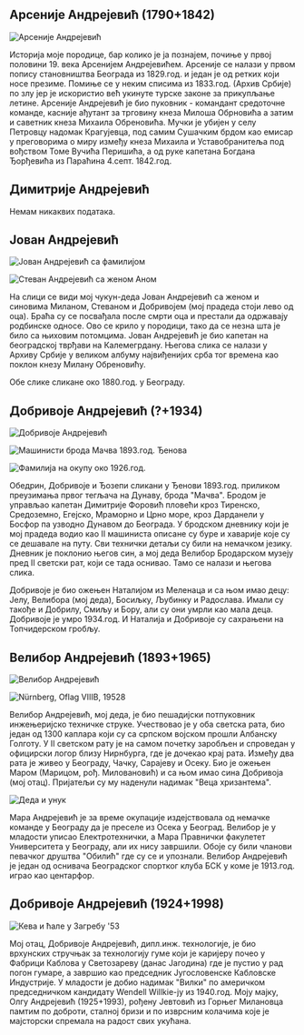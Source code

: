 ## Арсеније Андрејевић (1790+1842)
![Арсеније Андрејевић](https://storage.googleapis.com/andsnews.appspot.com/entry/istorijat_9.jpg "Арсеније Андрејевић, уље, рад Уроша Кнежевића, Народни музеј Београд")

Историја моје породице, бар колико је ја познајем, почиње у првој половини 19. века Арсенијем Андрејевићем. Арсеније се налази у првом попису становништва Београда из 1829.год. и један је од ретких који носе презиме. Помиње се у неким списима из 1833.год. (Архив Србије) по злу јер је искористио већ укинуте турске законе за прикупљање летине. Арсеније Андрејевић је био пуковник - командант средоточне команде, касније ађутант за трговину кнеза Милоша Обрновића а затим и саветник кнеза Михаила Обреновића. Мучки је убијен у селу Петровцу надомак Крагујевца, под самим Сушачким брдом као емисар у преговорима о миру између кнеза Михаила и Уставобранитеља под вођством Томе Вучића Перишића, а од руке капетана Богдана Ђорђевића из Параћина 4.септ. 1842.год.

## Димитрије Андрејевић

Немам никаквих података.

## Јован Андрејевић

![Јован Андрејевић са фамилијом](https://storage.googleapis.com/andsnews.appspot.com/entry/istorijat_0.jpg "Јован Андрејевић са фамилијом")

![Стеван Андрејевић са женом Аном](https://storage.googleapis.com/andsnews.appspot.com/entry/istorijat_1.jpg "Стеван Андрејевић са женом Аном")

На слици се види мој чукун-деда Јован Андрејевић са женом и синовима Миланом, Стеваном и Добривојем (мој прадеда стоји лево од оца). Браћа су се посвађала после смрти оца и престали да одржавају родбинске односе. Ово се крило у породици, тако да се незна шта је било са њиховим потомцима. Јован Андрејевић је био капетан на београдској тврђави на Калемегрдану. Његова слика се налази у Архиву Србије у великом албуму највиђенијих срба тог времена као поклон кнезу Милану Обреновићу.

Обе слике сликане око 1880.год. у Београду.

## Добривоје Андрејевић (?+1934)

![Добривоје Андрејевић](https://storage.googleapis.com/andsnews.appspot.com/entry/istorijat_3.jpg "Добривоје Андрејевић")

![Машинисти брода Мачва 1893.год. Ђенова](https://storage.googleapis.com/andsnews.appspot.com/entry/istorijat_2.jpg "Машинисти брода Мачва 1893.год. Ђенова")

![Фамилија на окупу око 1926.год.](https://storage.googleapis.com/andsnews.appspot.com/entry/istorijat_4.jpg "Фамилија на окупу око 1926.год.")

Обедрин, Добривоје и Ђозепи сликани у Ђенови 1893.год. приликом преузимања првог тегљача на Дунаву, брода "Мачва". Бродом је управљао капетан Димитрије Форовић пловећи кроз Тиренско, Средоземно, Егејско, Мраморно и Црно море, кроз Дарданели у Босфор па узводно Дунавом до Београда. У бродском дневнику који је мој прадеда водио као II машиниста описане су буре и хаварије које су се дешавале на путу. Сви технички детаљи су били на немачком језику. Дневник је поклонио његов син, а мој деда Велибор Бродарском музеју пред II светски рат, који се тада оснивао. Тамо се налази и његова слика.

Добривоје је био ожењен Наталијом из Меленаца и са њом имао децу: Јелу, Велибора (мој деда), Босиљку, Љубинку и Радослава. Имали су такође и Добрилу, Смиљу и Бору, али су они умрли као мала деца. Добривоје је умро 1934.год. И Наталија и Добривоје су сахрањени на Топчидерском гробљу.

## Велибор Андрејевић (1893+1965)
![Велибор Андрејевић](https://storage.googleapis.com/andsnews.appspot.com/entry/istorijat_5.jpg "Велибор Андрејевић")

![Nürnberg, Oflag VIIIB, 19528](https://storage.googleapis.com/andsnews.appspot.com/entry/istorijat_6.jpg "Nürnberg, Oflag VIIIB, 19528")

Велибор Андрејевић, мој деда, је био пешадијски потпуковник инжењеријско техничке струке. Учествовао је у оба светска рата, био један од 1300 каплара који су са српском војском прошли Албанску Голготу. У II светском рату је на самом почетку заробљен и спроведан у официрски логор близу Нирнбурга, где је дочекао крај рата. Између два рата је живео у Београду, Чачку, Сарајеву и Осеку. Био је ожењен Маром (Марицом, рођ. Миловановић) и са њом имао сина Добривоја (мој отац). Пријатељи су му наденули надимак "Веца хризантема".

![Деда и унук](https://storage.googleapis.com/andsnews.appspot.com/entry/istorijat_7.jpg "Деда и унук")

Мара Андрејевић је за време окупације издејствовала од немачке команде у Београду да је преселе из Осека у Београд. Велибор је у младости уписао Електротехнички, а Мара Правнички факулетет Университета у Београду, али их нису завршили. Обоје су били чланови певачког друштва "Обилић" где су се и упознали. Велибор Андрејевић је један од оснивача Београдског спортког клуба БСК у коме је 1913.год. играо као центарфор.

## Добривоје Андрејевић (1924+1998)
![Кева и ћале у Загребу '53](https://storage.googleapis.com/andsnews.appspot.com/entry/istorijat_8.jpg "Кева и ћале у Загребу '53")

Мој отац, Добривоје Андрејевић, дипл.инж. технологије, је био врхунских стручњак за технологију гуме који је каријеру почео у Фабрици Каблова у Светозареву (данас Јагодина) где је пустио у рад погон гумаре, а завршио као председник Југословенске Кабловске Индустрије. У младости је добио надимак "Вилки" по америчком председничком кандидату Wendell Willkie-ју из 1940.год. Моју мајку, Олгу Андрејевић (1925+1993), рођену Јевтовић из Горњег Милановца памтим по доброти, сталној бризи и по изврсним колачима које је мајсторски спремала на радост свих укућана.
